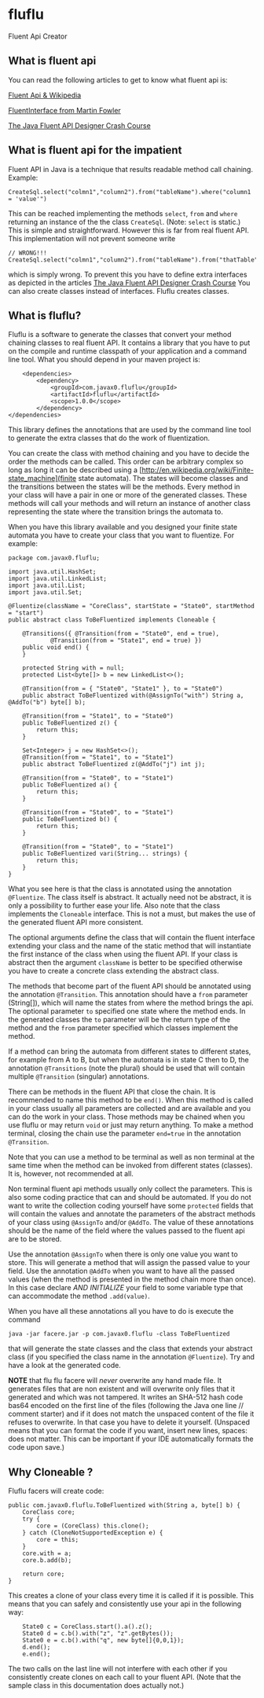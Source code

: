 fluflu
======

Fluent Api Creator

## What is fluent api

You can read the following articles to get to know what fluent api is:

[Fluent Api & Wikipedia](http://en.wikipedia.org/wiki/Fluent_interface)

[FluentInterface from Martin Fowler](http://martinfowler.com/bliki/FluentInterface.html)

[The Java Fluent API Designer Crash Course](http://java.dzone.com/articles/java-fluent-api-designer-crash)

## What is fluent api for the impatient

Fluent API in Java is a technique that results readable method call chaining. Example:


    CreateSql.select("colmn1","column2").from("tableName").where("column1 = 'value'")

This can be reached implementing the methods `select`, `from` and `where` returning an instance of the the class `CreateSql`. (Note: `select` is static.) This is simple and straightforward. However this is far from real fluent API. This implementation will not prevent someone write

    // WRONG!!!
    CreateSql.select("colmn1","column2").from("tableName").from("thatTable")    

which is simply wrong. To prevent this you have to define extra interfaces as depicted in the articles [The Java Fluent API Designer Crash Course](http://java.dzone.com/articles/java-fluent-api-designer-crash) You can also create classes instead of interfaces. Fluflu creates classes.

## What is fluflu?

Fluflu is a software to generate the classes that convert your method chaining classes to real fluent API. It contains a library that you have to put on the compile and runtime classpath of your application and a command line tool. What you should depend in your maven project is:


    	<dependencies>
		    <dependency>
			    <groupId>com.javax0.fluflu</groupId>
			    <artifactId>fluflu</artifactId>
			    <scope>1.0.0</scope>
		    </dependency>
    </dependencies>
	
This library defines the annotations that are used by the command line tool to generate the extra classes that do the work of fluentization.

You can create the class with method chaining and you have to decide the order the methods can be called. This order can be arbitrary complex so long as long it can be described using a [http://en.wikipedia.org/wiki/Finite-state_machine](finite state automata). The states will become classes and the transitions between the states will be the methods. Every method in your class will have a pair in one or more of the generated classes. These methods will call your methods and will return an instance of another class representing the state where the transition brings the automata to.

When you have this library available and you designed your finite state automata you have to create your class that you want to fluentize. For example:

    package com.javax0.fluflu;
    
    import java.util.HashSet;
    import java.util.LinkedList;
    import java.util.List;
    import java.util.Set;
    
    @Fluentize(className = "CoreClass", startState = "State0", startMethod = "start")
    public abstract class ToBeFluentized implements Cloneable {
    
    	@Transitions({ @Transition(from = "State0", end = true),
    			@Transition(from = "State1", end = true) })
    	public void end() {
    	}
    
    	protected String with = null;
    	protected List<byte[]> b = new LinkedList<>();
    
    	@Transition(from = { "State0", "State1" }, to = "State0")
    	public abstract ToBeFluentized with(@AssignTo("with") String a, @AddTo("b") byte[] b);
    
    	@Transition(from = "State1", to = "State0")
    	public ToBeFluentized z() {
    		return this;
    	}
    
    	Set<Integer> j = new HashSet<>(); 
    	@Transition(from = "State1", to = "State1")
    	public abstract ToBeFluentized z(@AddTo("j") int j);
    
    	@Transition(from = "State0", to = "State1")
    	public ToBeFluentized a() {
    		return this;
    	}
    
    	@Transition(from = "State0", to = "State1")
    	public ToBeFluentized b() {
    		return this;
    	}
    
    	@Transition(from = "State0", to = "State1")
    	public ToBeFluentized vari(String... strings) {
    		return this;
    	}
    }

What you see here is that the class is annotated using the annotation `@Fluentize`. The class itself is abstract. It actually need not be abstract, it is only a possibility to further ease your life. Also note that the class implements the `Cloneable` interface. This is not a must, but makes the use of the generated fluent API more consistent.

The optional arguments define the class that will contain the fluent interface extending your class and the name of the static method that will instantiate the first instance of the class when using the fluent API. If your class is abstract then the argument `className` is better to be specified otherwise you have to create a concrete class extending the abstract class.

The methods that become part of the fluent API should be annotated using the annotation `@Transition`. This annotation should have a `from` parameter (String[]), which will name the states from where the method brings the api. The optional parameter `to` specified one state where the method ends. In the generated classes the `to` parameter will be the return type of the method and the `from` parameter specified which classes implement the method.

If a method can bring the automata from different states to different states, for example from A to B, but when the automata is in state C then to D, the annotation `@Transitions` (note the plural) should be used that will contain multiple `@Transition` (singular) annotations.

There can be methods in the fluent API that close the chain. It is recommended to name this method to be `end()`. When this method is called in your class usually all parameters are collected and are available and you can do the work in your class. Those methods may be chained when you use fluflu or may return `void` or just may return anything. To make a method terminal, closing the chain use the parameter `end=true` in the annotation `@Transition`.

Note that you can use a method to be terminal as well as non terminal at the same time when the method can be invoked from different states (classes). It is, however, not recommended at all.

Non terminal fluent api methods usually only collect the parameters. This is also some coding practice that can and should be automated. If you do not want to write the collection coding yourself have some `protected` fields that will contain the values and annotate the parameters of the abstract methods of your class using `@AssignTo` and/or `@AddTo`. The value of these annotations should be the name of the field where the values passed to the fluent api are to be stored.

Use the annotation `@AssignTo` when there is only one value you want to store. This will generate a method that will assign the passed value to your field. Use the annotation `@AddTo` when you want to have all the passed values (when the method is presented in the method chain more than once). In this case declare *AND INITIALIZE* your field to some variable type that can accommodate the method `.add(value)`.

When you have all these annotations all you have to do is execute the command

    java -jar facere.jar -p com.javax0.fluflu -class ToBeFluentized 

that will generate the state classes and the class that extends your abstract class (if you specified the class name in the annotation `@Fluentize`). Try and have a look at the generated code.

**NOTE** that flu flu facere will *never* overwrite any hand made file. It generates files that are non existent and will overwrite only files that it generated and which was not tampered. It writes an SHA-512 hash code bas64 encoded on the first line of the files (following the Java one line // comment starter) and if it does not match the unspaced content of the file it refuses to overwrite. In that case you have to delete it yourself. (Unspaced means that you can format the code if you want, insert new lines, spaces: does not matter. This can be important if your IDE automatically formats the code upon save.)

## Why Cloneable ?

Fluflu facers will create code:

	public com.javax0.fluflu.ToBeFluentized with(String a, byte[] b) {
		CoreClass core;
		try {
			core = (CoreClass) this.clone();
		} catch (CloneNotSupportedException e) {
			core = this;
		}
		core.with = a;
		core.b.add(b);

		return core;
	}
	
This creates a clone of your class every time it is called if it is possible. This means that you can safely and consistently use your api in the following way:


  		State0 c = CoreClass.start().a().z();
		State0 d = c.b().with("z", "z".getBytes());
		State0 e = c.b().with("q", new byte[]{0,0,1});
		d.end();
		e.end();
		
The two calls on the last line will not interfere with each other if you consistently create clones on each call to your fluent API. (Note that the sample class in this documentation does actually not.)			





	
	
	
